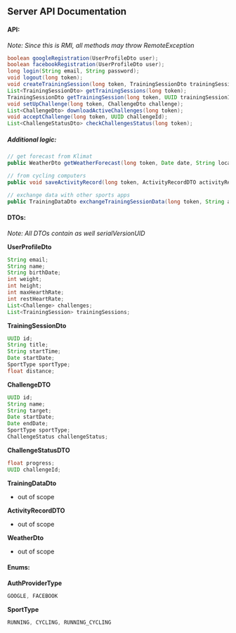 ## Server API Documentation

#### API:

_Note: Since this is RMI, all methods may throw RemoteException_

```java
boolean googleRegistration(UserProfileDto user);
boolean facebookRegistration(UserProfileDto user);
long login(String email, String password);
void logout(long token);
void createTrainingSession(long token, TrainingSessionDto trainingSession);
List<TrainingSessionDto> getTrainingSessions(long token);
TrainingSessionDto getTrainingSession(long token, UUID trainingSessionId);
void setUpChallenge(long token, ChallengeDto challenge);
List<ChallengeDto> downloadActiveChallenges(long token);
void acceptChallenge(long token, UUID challengeId);
List<ChallengeStatusDto> checkChallengesStatus(long token);
```

##### Additional logic:

```java
// get forecast from Klimat
public WeatherDto getWeatherForecast(long token, Date date, String location);

// from cycling computers
public void saveActivityRecord(long token, ActivityRecordDTO activityRecord);

// exchange data with other sports apps
public TrainingDataDto exchangeTrainingSessionData(long token, String appId);
```

#### DTOs:

_Note: All DTOs contain as well serialVersionUID_

**UserProfileDto** 

```java
String email;
String name;
String birthDate;
int weight;
int height;
int maxHearthRate;
int restHeartRate;
List<Challenge> challenges;
List<TrainingSession> trainingSessions;
```



**TrainingSessionDto**

```java
UUID id;
String title;
String startTime;
Date startDate;
SportType sportType;
float distance;
```



**ChallengeDTO**

```java
UUID id;
String name;
String target;
Date startDate;
Date endDate;
SportType sportType;
ChallengeStatus challengeStatus;
```



**ChallengeStatusDTO**

```java
float progress;
UUID challengeId;
```



**TrainingDataDto**

- out of scope

  

**ActivityRecordDTO**

- out of scope

  

**WeatherDto**

- out of scope

  

#### Enums:

**AuthProviderType**

```java
GOOGLE, FACEBOOK
```

**SportType**

```java
RUNNING, CYCLING, RUNNING_CYCLING
```